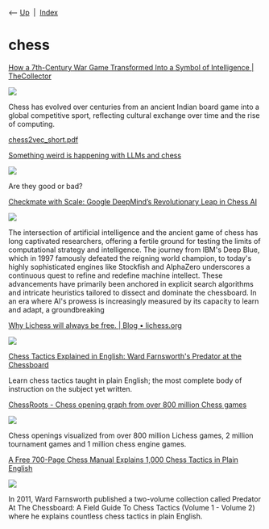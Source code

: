<div class="nav">

⟵ [Up](index.html)  \|  [Index](index.html)

</div>

# chess

<div class="cards">

<div class="card">

<div class="card-title">

[How a 7th-Century War Game Transformed Into a Symbol of Intelligence \|
TheCollector](https://www.thecollector.com/history-of-chess-war-game-intelligence/)

</div>

<div class="card-image">

[![](https://cdn.thecollector.com/wp-content/uploads/2025/07/ancient-history-chess-board-war-game.jpg)](https://www.thecollector.com/history-of-chess-war-game-intelligence/)

</div>

Chess has evolved over centuries from an ancient Indian board game into
a global competitive sport, reflecting cultural exchange over time and
the rise of computing.

</div>

<div class="card">

<div class="card-title">

[chess2vec_short.pdf](https://www.berkkapicioglu.com/wp-content/uploads/2020/07/chess2vec_short.pdf)

</div>

</div>

<div class="card">

<div class="card-title">

[Something weird is happening with LLMs and
chess](https://open.substack.com/pub/dynomight/p/chess?utm_campaign=post&utm_medium=web)

</div>

<div class="card-image">

[![](https://substackcdn.com/image/fetch/w_1200,h_600,c_fill,f_jpg,q_auto:good,fl_progressive:steep,g_auto/https%3A%2F%2Fsubstack-post-media.s3.amazonaws.com%2Fpublic%2Fimages%2F12c6f36a-6e5b-41fa-91d9-563757f83964_1440x900.jpeg)](https://open.substack.com/pub/dynomight/p/chess?utm_campaign=post&utm_medium=web)

</div>

Are they good or bad?

</div>

<div class="card">

<div class="card-title">

[Checkmate with Scale: Google DeepMind’s Revolutionary Leap in Chess
AI](https://www.marktechpost.com/2024/02/19/checkmate-with-scale-google-deepminds-revolutionary-leap-in-chess-ai)

</div>

<div class="card-image">

[![](https://www.marktechpost.com/wp-content/uploads/2024/02/Screenshot-2024-02-19-at-4.57.21-PM.png)](https://www.marktechpost.com/2024/02/19/checkmate-with-scale-google-deepminds-revolutionary-leap-in-chess-ai)

</div>

The intersection of artificial intelligence and the ancient game of
chess has long captivated researchers, offering a fertile ground for
testing the limits of computational strategy and intelligence. The
journey from IBM's Deep Blue, which in 1997 famously defeated the
reigning world champion, to today's highly sophisticated engines like
Stockfish and AlphaZero underscores a continuous quest to refine and
redefine machine intellect. These advancements have primarily been
anchored in explicit search algorithms and intricate heuristics tailored
to dissect and dominate the chessboard. In an era where AI's prowess is
increasingly measured by its capacity to learn and adapt, a
groundbreaking

</div>

<div class="card">

<div class="card-title">

[Why Lichess will always be free. \| Blog •
lichess.org](https://lichess.org/blog/YF-ZORQAACAA89PI/why-lichess-will-always-be-free.)

</div>

<div class="card-image">

[![](https://image.lichess1.org/display?h=550&op=thumbnail&path=lichess:ublog:YF-ZORQA:C1kKb6zM.png&w=880&sig=ee329abfa028a1284fb98c9a761147a810535a85)](https://lichess.org/blog/YF-ZORQAACAA89PI/why-lichess-will-always-be-free.)

</div>

</div>

<div class="card">

<div class="card-title">

[Chess Tactics Explained in English: Ward Farnsworth's Predator at the
Chessboard](https://www.chesstactics.org)

</div>

Learn chess tactics taught in plain English; the most complete body of
instruction on the subject yet written.

</div>

<div class="card">

<div class="card-title">

[ChessRoots - Chess opening graph from over 800 million Chess
games](https://www.chessroots.com)

</div>

<div class="card-image">

[![](https://www.chessroots.com/img/kinghigh.png)](https://www.chessroots.com)

</div>

Chess openings visualized from over 800 million Lichess games, 2 million
tournament games and 1 million chess engine games.

</div>

<div class="card">

<div class="card-title">

[A Free 700-Page Chess Manual Explains 1,000 Chess Tactics in Plain
English](http://www.openculture.com/2017/04/a-free-700-page-chess-manual-explains-1000-chess-tactics-in-plain-english.html)

</div>

<div class="card-image">

[![](https://cdn8.openculture.com/2017/04/12231149/Chess_board_opening_staunton-e1492063922110.jpg)](http://www.openculture.com/2017/04/a-free-700-page-chess-manual-explains-1000-chess-tactics-in-plain-english.html)

</div>

In 2011, Ward Farnsworth published a two-volume collection called
Predator At The Chessboard: A Field Guide To Chess Tactics (Volume 1 -
Volume 2) where he explains countless chess tactics in plain English.

</div>

</div>

